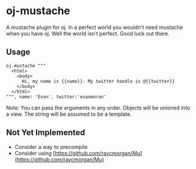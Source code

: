 
# oj-mustache

A mustache plugin for oj. In a perfect world you wouldn't need mustache when you have oj. Well the world isn't perfect. Good luck out there.

## Usage

    oj.mustache """
      <html>
        <body>
          Hi, my name is {{name}}. My twitter handle is @{{twitter}}
        </body>
      </html>
    """, name: 'Evan', twitter:'evanmoran'

Note: You can pass the arguments in any order. Objects will be unioned into a view. The string will be assumed to be a template.

## Not Yet Implemented

* Consider a way to precompile
* Consider using [https://github.com/raycmorgan/Mu](https://github.com/raycmorgan/Mu)

